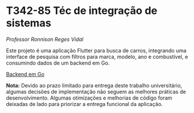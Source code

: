 # T342-85 Téc de integração de sistemas

_Professor Ronnison Reges Vidal_

Este projeto é uma aplicação Flutter para busca de carros, integrando uma interface de pesquisa com filtros para marca, modelo, ano e combustível, e consumindo dados de um backend em Go.

[Backend em Go](https://github.com/carlosxfelipe/go-backend-carros)

**Nota:** Devido ao prazo limitado para entrega deste trabalho universitário, algumas decisões de implementação não seguem as melhores práticas de desenvolvimento. Algumas otimizações e melhorias de código foram deixadas de lado para priorizar a entrega funcional da aplicação.
